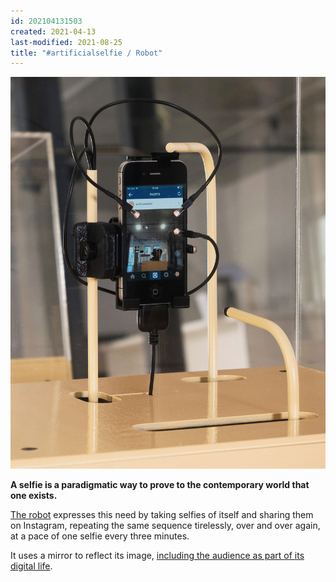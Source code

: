 ```yaml
---
id: 202104131503
created: 2021-04-13
last-modified: 2021-08-25
title: "#artificialselfie / Robot"
---
```

![](../assets/202104131503.jpg)

**A selfie is a paradigmatic way to prove to the contemporary world that one exists.**

[The robot]([[202104131142]]) expresses this need by taking selfies of itself and sharing them on Instagram, repeating the same sequence tirelessly, over and over again, at a pace of one selfie every three minutes.

It uses a mirror to reflect its image, [including the audience as part of its digital life]([[202104131147]]).